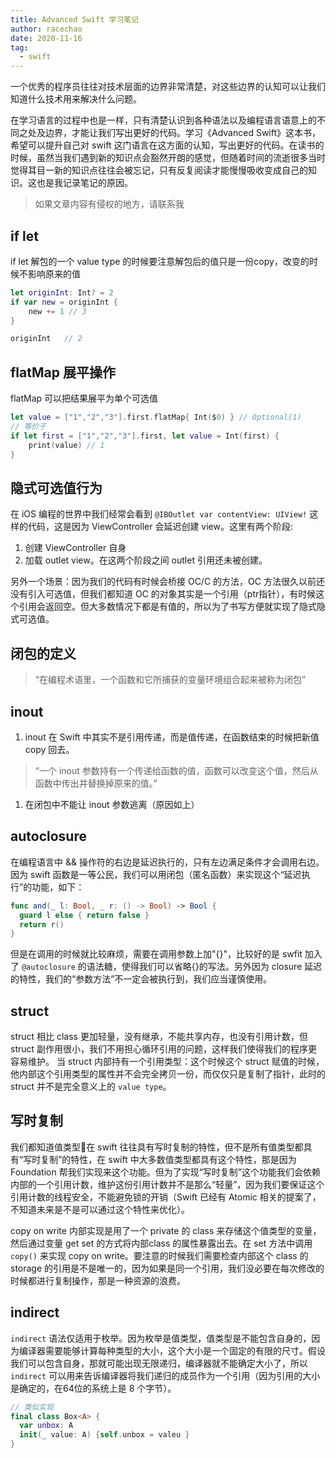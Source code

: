 ```yaml
---
title: Advanced Swift 学习笔记
author: racechao
date: 2020-11-16
tag:
  - swift
---
```


一个优秀的程序员往往对技术层面的边界非常清楚，对这些边界的认知可以让我们知道什么技术用来解决什么问题。

在学习语言的过程中也是一样，只有清楚认识到各种语法以及编程语言语意上的不同之处及边界，才能让我们写出更好的代码。学习《Advanced Swift》这本书，希望可以提升自己对 swift 这门语言在这方面的认知，写出更好的代码。在读书的时候，虽然当我们遇到新的知识点会豁然开朗的感觉，但随着时间的流逝很多当时觉得耳目一新的知识点往往会被忘记，只有反复阅读才能慢慢吸收变成自己的知识。这也是我记录笔记的原因。

> 如果文章内容有侵权的地方，请联系我

## if let
if let 解包的一个 value type 的时候要注意解包后的值只是一份copy，改变的时候不影响原来的值
```swift
let originInt: Int? = 2
if var new = originInt {
    new += 1 // 3
}

originInt   // 2
```

## flatMap 展平操作
flatMap 可以把结果展平为单个可选值
```swift
let value = ["1","2","3"].first.flatMap{ Int($0) } // Optional(1)
// 等价于
if let first = ["1","2","3"].first, let value = Int(first) {
    print(value) // 1
}
```

## 隐式可选值行为
在 iOS 编程的世界中我们经常会看到 `@IBOutlet var contentView: UIView!` 这样的代码，这是因为 ViewController 会延迟创建 view。这里有两个阶段:
 1. 创建 ViewController 自身 
 2. 加载 outlet view。在这两个阶段之间 outlet 引用还未被创建。

另外一个场景：因为我们的代码有时候会桥接 OC/C 的方法，OC 方法很久以前还没有引入可选值，但我们都知道 OC 的对象其实是一个引用（ptr指针），有时候这个引用会返回空。但大多数情况下都是有值的，所以为了书写方便就实现了隐式隐式可选值。

## 闭包的定义
> “在编程术语里，一个函数和它所捕获的变量环境组合起来被称为闭包”

## inout
1. inout 在 Swift 中其实不是引用传递，而是值传递，在函数结束的时候把新值 copy 回去。
> “一个 inout 参数持有一个传递给函数的值，函数可以改变这个值，然后从函数中传出并替换掉原来的值。”

1. 在闭包中不能让 inout 参数逃离（原因如上）

## autoclosure
在编程语言中 && 操作符的右边是延迟执行的，只有左边满足条件才会调用右边。因为 swift 函数是一等公民，我们可以用闭包（匿名函数）来实现这个“延迟执行”的功能，如下：
```swift
func and(_ l: Bool, _ r: () -> Bool) -> Bool {
  guard l else { return false }
  return r()
}
```
但是在调用的时候就比较麻烦，需要在调用参数上加"{}"，比较好的是 swfit 加入了 `@autoclosure` 的语法糖，使得我们可以省略{}的写法。另外因为 closure 延迟的特性，我们的“参数方法”不一定会被执行到，我们应当谨慎使用。

## struct 
struct 相比 class 更加轻量，没有继承，不能共享内存，也没有引用计数，但 struct 副作用很小，我们不用担心循环引用的问题，这样我们使得我们的程序更容易维护。
当 struct 内部持有一个引用类型：这个时候这个 struct 赋值的时候，他内部这个引用类型的属性并不会完全拷贝一份，而仅仅只是复制了指针，此时的 struct 并不是完全意义上的 `value type`。

## 写时复制
我们都知道值类型在 swift 往往具有写时复制的特性，但不是所有值类型都具有“写时复制”的特性，在 swift 中大多数值类型都具有这个特性，那是因为 Foundation 帮我们实现来这个功能。但为了实现“写时复制”这个功能我们会依赖内部的一个引用计数，维护这份引用计数并不是那么“轻量”，因为我们要保证这个引用计数的线程安全，不能避免锁的开销（Swift 已经有 Atomic 相关的提案了，不知道未来是不是可以通过这个特性来优化）。

copy on write 内部实现是用了一个 private 的 class 来存储这个值类型的变量，然后通过变量 get set 的方式将内部class 的属性暴露出去。在 set 方法中调用 `copy()` 来实现 copy on write。要注意的时候我们需要检查内部这个 class 的 storage 的引用是不是唯一的，因为如果是同一个引用，我们没必要在每次修改的时候都进行复制操作，那是一种资源的浪费。

## indirect
`indirect` 语法仅适用于枚举。因为枚举是值类型，值类型是不能包含自身的，因为编译器需要能够计算每种类型的大小，这个大小是一个固定的有限的尺寸。假设我们可以包含自身，那就可能出现无限递归，编译器就不能确定大小了，所以 `indirect` 可以用来告诉编译器将我们递归的成员作为一个引用（因为引用的大小是确定的，在64位的系统上是 8 个字节）。
```swift
// 类似实现
final class Box<A> {
  var unbox: A
  init(_ value: A) {self.unbox = valeu }
}
```

